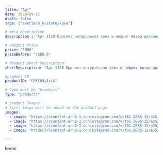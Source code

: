 ```yaml
---
title: "Арт"
date: 2020-09-15
draft: false
tags: ["svetlana_kustarnikova"]

# meta description
description : "Арт 1128 Браслет натуральная кожа и нефрит Автор дизайна mea _ elena _"

# product Price
price: "3000"
priceBefore: "3600.0"

# Product Short Description
shortDescription: "Арт 1128 Браслет натуральная кожа и нефрит Автор дизайна mea _ elena _"

#product ID
productID: "CFKF8JyIziX"

# type must be "products"
type: "products"

# product Images
# first image will be shown in the product page
images:
  - image: "https://scontent-arn2-1.cdninstagram.com/v/t51.2885-15/e35/119386206_268410050818071_1524505020911217792_n.jpg?_nc_ht=scontent-arn2-1.cdninstagram.com&_nc_cat=103&_nc_ohc=L59j1_utIcMAX-Xzgj_&se=7&tp=1&oh=dfb748c59f1f571e677279cc2991aca9&oe=605DF691&ig_cache_key=MjM5ODc1NTg2ODA4NTY0Njk3MA%3D%3D.2"
  - image: "https://scontent-arn2-1.cdninstagram.com/v/t51.2885-15/e35/119232209_328705065092095_7871412052340951624_n.jpg?_nc_ht=scontent-arn2-1.cdninstagram.com&_nc_cat=107&_nc_ohc=Pw2WBrT_cTUAX9xwmcf&tp=1&oh=a50f0d958c6923dbd0bc073b29acd7bc&oe=605EC3F7&ig_cache_key=MjM5ODc1NTg2ODEwMjQwNzg1MA%3D%3D.2"
  - image: "https://scontent-arn2-2.cdninstagram.com/v/t51.2885-15/e35/119466218_649899509261688_5564764429146632733_n.jpg?_nc_ht=scontent-arn2-2.cdninstagram.com&_nc_cat=100&_nc_ohc=Jsr8gv2ioNQAX8kl2_E&se=8&tp=1&oh=9f906bb182db0ebd0ee538b2438e07af&oe=605E8A28&ig_cache_key=MjM5ODc1NTg2ODA5NDExMzAxMg%3D%3D.2"
  - image: "https://scontent-arn2-1.cdninstagram.com/v/t51.2885-15/e35/119236567_143407140782193_3117252991021511247_n.jpg?_nc_ht=scontent-arn2-1.cdninstagram.com&_nc_cat=109&_nc_ohc=XIJpj9Z-Sv8AX8G-LHL&se=8&tp=1&oh=73bd2b1bfd1620f94ebf2c38bbf24b06&oe=605FF855&ig_cache_key=MjM5ODc1NTg2ODEwMjU3NDUyOA%3D%3D.2"

---
```

lorem
